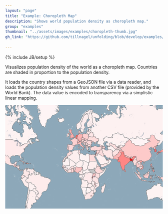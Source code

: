 ```yaml
---
layout: "page"
title: "Example: Choropleth Map"
description: "Shows world population density as choropleth map."
group: "examples"
thumbnail: "../assets/images/examples/choropleth-thumb.jpg"
gh_link: "https://github.com/tillnagel/unfolding/blob/develop/examples/de/fhpotsdam/unfolding/examples/data/choropleth/ChoroplethMapApp.java"

---
```


{% include JB/setup %}

Visualizes population density of the world as a choropleth map. Countries are shaded in proportion to the population density.

It loads the country shapes from a GeoJSON file via a data reader, and loads the population density values from another CSV file (provided by the World Bank). The data value is encoded to transparency via a simplistic linear mapping.

![Choropleth map](../assets/images/examples/choropleth.jpg)

